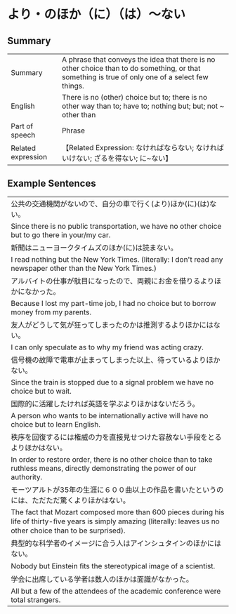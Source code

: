 # より・のほか（に）（は）～ない

## Summary

<table><tr>   <td>Summary</td>   <td>A phrase that conveys the idea that there is no other choice than to do something, or that something is true of only one of a select few things.</td></tr><tr>   <td>English</td>   <td>There is no (other) choice but to; there is no other way than to; have to; nothing but; but; not ~ other than</td></tr><tr>   <td>Part of speech</td>   <td>Phrase</td></tr><tr>   <td>Related expression</td>   <td>【Related Expression: なければならない; なければいけない; ざるを得ない; に~ない】</td></tr></table>

## Example Sentences

<table><tr><td>公共の交通機関がないので、自分の車で行く(より)ほか(に)(は)ない。</td></tr><tr><td>Since there is no public transportation, we have no other choice but to go there in your/my car.</td></tr><tr><td>新聞はニューヨークタイムズのほか(に)は読まない。</td></tr><tr><td>I read nothing but the New York Times. (literally: I don't read any newspaper other than the New York Times.)</td></tr><tr><td>アルバイトの仕事が駄目になったので、両親にお金を借りるよりほかになかった。</td></tr><tr><td>Because I lost my part-time job, I had no choice but to borrow money from my parents.</td></tr><tr><td>友人がどうして気が狂ってしまったのかは推測するよりほかにはない。</td></tr><tr><td>I can only speculate as to why my friend was acting crazy.</td></tr><tr><td>信号機の故障で電車が止まってしまった以上、待っているよりほかない。</td></tr><tr><td>Since the train is stopped due to a signal problem we have no choice but to wait.</td></tr><tr><td>国際的に活躍したければ英語を学ぶよりほかはないだろう。</td></tr><tr><td>A person who wants to be internationally active will have no choice but to learn English.</td></tr><tr><td>秩序を回復するには権威の力を直接見せつけた容赦ない手段をとるよりほかはない。</td></tr><tr><td>In order to restore order, there is no other choice than to take ruthless means, directly demonstrating the power of our authority.</td></tr><tr><td>モーツアルトが35年の生涯に６００曲以上の作品を書いたというのには、ただただ驚くよりほかはない。</td></tr><tr><td>The fact that Mozart composed more than 600 pieces during his life of thirty-ﬁve years is simply amazing (literally: leaves us no other choice than to be surprised).</td></tr><tr><td>典型的な科学者のイメージに合う人はアインシュタインのほかにはない。</td></tr><tr><td>Nobody but Einstein ﬁts the stereotypical image of a scientist.</td></tr><tr><td>学会に出席している学者は数人のほかは面識がなかった。</td></tr><tr><td>All but a few of the attendees of the academic conference were total strangers.</td></tr></table>

